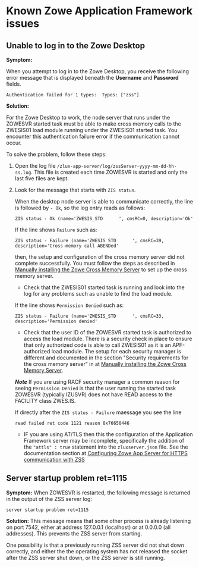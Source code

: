 # Known Zowe Application Framework issues


## Unable to log in to the Zowe Desktop

**Symptom:**

When you attempt to log in to the Zowe Desktop, you receive the following error message that is displayed beneath the **Username** and **Password** fields. 

```
Authentication failed for 1 types:  Types: ["zss"]
```

**Solution:**

For the Zowe Desktop to work, the node server that runs under the ZOWESVR started task must be able to make cross memory calls to the ZWESIS01 load module running under the ZWESIS01 started task. You encounter this authentication failure error if the communication cannot occur.

To solve the problem, follow these steps: 
1. Open the log file `/zlux-app-server/log/zssServer-yyyy-mm-dd-hh-ss.log`.  This file is created each time ZOWESVR is started and only the last five files are kept.  

2. Look for the message that starts with `ZIS status`.  

   When the desktop node server is able to communicate correctly, the line is followed by `- Ok`, so the log entry reads as follows:

   ```
   ZIS status - Ok (name='ZWESIS_STD      ', cmsRC=0, description='Ok'
   ```

   If the line shows `Failure` such as:

   ```
   ZIS status - Failure (name='ZWESIS_STD      ', cmsRC=39, description='Cross-memory call ABENDed'
   ```

   then, the setup and configuration of the cross memory server did not complete successfully. You must follow the steps as described in [Manually installing the Zowe Cross Memory Server](../user-guide/install-zos.html#manually-installing-the-zowe-cross-memory-server) to set up the cross memory server.  

   - Check that the ZWESIS01 started task is running and look into the log for any problems such as unable to find the load module.

   If the line shows `Permission Denied` such as:

   ```
   ZIS status - Failure (name='ZWESIS_STD      ', cmsRC=33, description='Permission denied'
   ```
    - Check that the user ID of the ZOWESVR started task is authorized to access the load module. There is a security check in place to ensure that only authorized code is able to call ZWESIS01 as it is an APF-authorized load module. The setup for each security manager is different and documented in the section "Security requirements for the cross memory server" in at [Manually installing the Zowe Cross Memory Server](../user-guide/install-zos.html#manually-installing-the-zowe-cross-memory-server).

    ***Note*** If you are using RACF security manager a common reason for seeing `Permission Denied` is that the user running the started task ZOWESVR (typically IZUSVR) does not have READ access to the FACILITY class ZWES.IS.

    If directly after the ```ZIS status - Failure``` maessage you see the line

    ```
    read failed ret code 1121 reason 0x76650446
    ```
    - IF you are using AT/TLS then this the configuration of the Application Framework server may be incomplete, specifically the addition of the ```"attls" : true``` statement into the ```zluxserver.json``` file.  See the documentation section at [Configuring Zowe App Server for HTTPS communication with ZSS](https://zowe.github.io/docs-site/latest/user-guide/mvd-configuration.html#configuring-zss-for-https)

## Server startup problem ret=1115

**Symptom:**
When ZOWESVR is restarted, the following message is returned in the output of the ZSS server log:
```
server startup problem ret=1115
```

**Solution:**
This message means that some other process is already listening on port 7542, either at address 127.0.0.1 (localhost) or at 0.0.0.0 (all addresses). This prevents the ZSS server from starting.

One possibility is that a previously running ZSS server did not shut down correctly, and either the the operating system has not released the socket after the ZSS server shut down, or the ZSS server is still running.